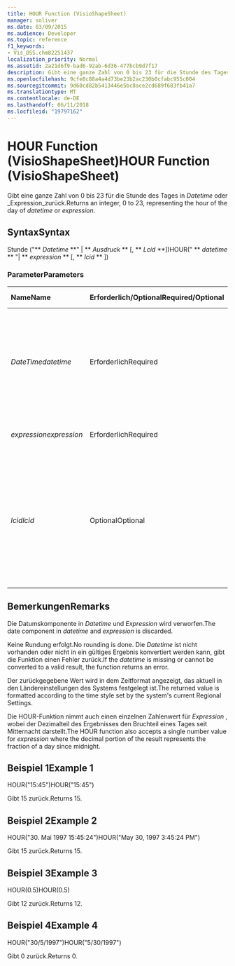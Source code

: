 ```yaml
---
title: HOUR Function (VisioShapeSheet)
manager: soliver
ms.date: 03/09/2015
ms.audience: Developer
ms.topic: reference
f1_keywords:
- Vis_DSS.chm82251437
localization_priority: Normal
ms.assetid: 2a21d6f9-bad6-92ab-6d36-477bcb9d7f17
description: Gibt eine ganze Zahl von 0 bis 23 für die Stunde des Tages in Datetime oder Expression zurück.
ms.openlocfilehash: 9cfe8c88a4a4d73be23b2ac230b0cfabc955c004
ms.sourcegitcommit: 9d60cd82b5413446e5bc8ace2cd689f683fb41a7
ms.translationtype: MT
ms.contentlocale: de-DE
ms.lasthandoff: 06/11/2018
ms.locfileid: "19797162"
---
```

# <a name="hour-function-visioshapesheet"></a><span data-ttu-id="373af-103">HOUR Function (VisioShapeSheet)</span><span class="sxs-lookup"><span data-stu-id="373af-103">HOUR Function (VisioShapeSheet)</span></span>

<span data-ttu-id="373af-104">Gibt eine ganze Zahl von 0 bis 23 für die Stunde des Tages in _Datetime_ oder _Expression_zurück.</span><span class="sxs-lookup"><span data-stu-id="373af-104">Returns an integer, 0 to 23, representing the hour of the day of  _datetime_ or  _expression_.</span></span>
  
## <a name="syntax"></a><span data-ttu-id="373af-105">Syntax</span><span class="sxs-lookup"><span data-stu-id="373af-105">Syntax</span></span>

<span data-ttu-id="373af-106">Stunde ("** *Datetime* **" | ** *Ausdruck* ** [, ** *Lcid* **])</span><span class="sxs-lookup"><span data-stu-id="373af-106">HOUR(" ** *datetime* ** "| ** *expression* ** [, ** *lcid* ** ])</span></span> 
  
### <a name="parameters"></a><span data-ttu-id="373af-107">Parameter</span><span class="sxs-lookup"><span data-stu-id="373af-107">Parameters</span></span>

|<span data-ttu-id="373af-108">**Name**</span><span class="sxs-lookup"><span data-stu-id="373af-108">**Name**</span></span>|<span data-ttu-id="373af-109">**Erforderlich/Optional**</span><span class="sxs-lookup"><span data-stu-id="373af-109">**Required/Optional**</span></span>|<span data-ttu-id="373af-110">**Datentyp**</span><span class="sxs-lookup"><span data-stu-id="373af-110">**Data Type**</span></span>|<span data-ttu-id="373af-111">**Beschreibung**</span><span class="sxs-lookup"><span data-stu-id="373af-111">**Description**</span></span>|
|:-----|:-----|:-----|:-----|
| <span data-ttu-id="373af-112">_DateTime_</span><span class="sxs-lookup"><span data-stu-id="373af-112">_datetime_</span></span> <br/> |<span data-ttu-id="373af-113">Erforderlich</span><span class="sxs-lookup"><span data-stu-id="373af-113">Required</span></span>  <br/> |<span data-ttu-id="373af-114">**String**</span><span class="sxs-lookup"><span data-stu-id="373af-114">**String**</span></span> <br/> | <span data-ttu-id="373af-115">Eine Zeichenfolge, die allgemein als Datums- und Zeitangabe erkannt wird, oder ein Bezug auf eine Zelle mit einer Datums- und Zeitangabe.</span><span class="sxs-lookup"><span data-stu-id="373af-115">A string commonly recognized as a date and time or a reference to a cell containing a date and time.</span></span>  <br/> |
| <span data-ttu-id="373af-116">_expression_</span><span class="sxs-lookup"><span data-stu-id="373af-116">_expression_</span></span> <br/> |<span data-ttu-id="373af-117">Erforderlich</span><span class="sxs-lookup"><span data-stu-id="373af-117">Required</span></span>  <br/> |<span data-ttu-id="373af-118">**Variiert**</span><span class="sxs-lookup"><span data-stu-id="373af-118">**Varies**</span></span> <br/> |<span data-ttu-id="373af-119">Ein Ausdruck, der eine Datums- und Zeitangabe liefert.</span><span class="sxs-lookup"><span data-stu-id="373af-119">An expression that yields a date and time.</span></span>  <br/> |
| <span data-ttu-id="373af-120">_lcid_</span><span class="sxs-lookup"><span data-stu-id="373af-120">_lcid_</span></span> <br/> |<span data-ttu-id="373af-121">Optional</span><span class="sxs-lookup"><span data-stu-id="373af-121">Optional</span></span>  <br/> |<span data-ttu-id="373af-122">**Nummer**</span><span class="sxs-lookup"><span data-stu-id="373af-122">**Number**</span></span> <br/> | <span data-ttu-id="373af-p101">Ein lokaler Bezeichner, der bei der Auswertung eines nicht lokalen Werts für datetime verwendet werden soll. Der lokale Bezeichner ist eine Zahl, die in den Systemkopfdateien beschrieben wird.</span><span class="sxs-lookup"><span data-stu-id="373af-p101">A locale identifier to be used in evaluating a nonlocal datetime. The locale identifier is a number described in the system header files.</span></span>  <br/> |
   
## <a name="remarks"></a><span data-ttu-id="373af-125">Bemerkungen</span><span class="sxs-lookup"><span data-stu-id="373af-125">Remarks</span></span>

<span data-ttu-id="373af-126">Die Datumskomponente in *Datetime* und *Expression* wird verworfen.</span><span class="sxs-lookup"><span data-stu-id="373af-126">The date component in  *datetime*  and  *expression*  is discarded.</span></span> 
  
<span data-ttu-id="373af-127">Keine Rundung erfolgt.</span><span class="sxs-lookup"><span data-stu-id="373af-127">No rounding is done.</span></span> <span data-ttu-id="373af-128">Die *Datetime* ist nicht vorhanden oder nicht in ein gültiges Ergebnis konvertiert werden kann, gibt die Funktion einen Fehler zurück.</span><span class="sxs-lookup"><span data-stu-id="373af-128">If the  *datetime*  is missing or cannot be converted to a valid result, the function returns an error.</span></span> 
  
<span data-ttu-id="373af-129">Der zurückgegebene  Wert wird in dem Zeitformat angezeigt, das aktuell in den Ländereinstellungen des Systems festgelegt ist.</span><span class="sxs-lookup"><span data-stu-id="373af-129">The returned value is formatted according to the time style set by the system's current Regional Settings.</span></span> 
  
<span data-ttu-id="373af-130">Die HOUR-Funktion nimmt auch einen einzelnen Zahlenwert für *Expression* , wobei der Dezimalteil des Ergebnisses den Bruchteil eines Tages seit Mitternacht darstellt.</span><span class="sxs-lookup"><span data-stu-id="373af-130">The HOUR function also accepts a single number value for  *expression*  where the decimal portion of the result represents the fraction of a day since midnight.</span></span> 
  
## <a name="example-1"></a><span data-ttu-id="373af-131">Beispiel 1</span><span class="sxs-lookup"><span data-stu-id="373af-131">Example 1</span></span>

<span data-ttu-id="373af-132">HOUR("15:45")</span><span class="sxs-lookup"><span data-stu-id="373af-132">HOUR("15:45")</span></span>
  
<span data-ttu-id="373af-133">Gibt 15 zurück.</span><span class="sxs-lookup"><span data-stu-id="373af-133">Returns 15.</span></span>
  
## <a name="example-2"></a><span data-ttu-id="373af-134">Beispiel 2</span><span class="sxs-lookup"><span data-stu-id="373af-134">Example 2</span></span>

<span data-ttu-id="373af-135">HOUR("30. Mai 1997 15:45:24")</span><span class="sxs-lookup"><span data-stu-id="373af-135">HOUR("May 30, 1997 3:45:24 PM")</span></span>
  
<span data-ttu-id="373af-136">Gibt 15 zurück.</span><span class="sxs-lookup"><span data-stu-id="373af-136">Returns 15.</span></span>
  
## <a name="example-3"></a><span data-ttu-id="373af-137">Beispiel 3</span><span class="sxs-lookup"><span data-stu-id="373af-137">Example 3</span></span>

<span data-ttu-id="373af-138">HOUR(0.5)</span><span class="sxs-lookup"><span data-stu-id="373af-138">HOUR(0.5)</span></span>
  
<span data-ttu-id="373af-139">Gibt 12 zurück.</span><span class="sxs-lookup"><span data-stu-id="373af-139">Returns 12.</span></span>
  
## <a name="example-4"></a><span data-ttu-id="373af-140">Beispiel 4</span><span class="sxs-lookup"><span data-stu-id="373af-140">Example 4</span></span>

<span data-ttu-id="373af-141">HOUR("30/5/1997")</span><span class="sxs-lookup"><span data-stu-id="373af-141">HOUR("5/30/1997")</span></span>
  
<span data-ttu-id="373af-142">Gibt 0 zurück.</span><span class="sxs-lookup"><span data-stu-id="373af-142">Returns 0.</span></span>
  

